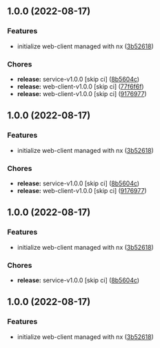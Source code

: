 ## 1.0.0 (2022-08-17)


### Features

* initialize web-client managed with nx ([3b52618](https://github.com/jbrenault/poc-nx/commit/3b5261820c92bb1cd2fb9b3be0477ed34e93e24e))


### Chores

* **release:** service-v1.0.0 [skip ci] ([8b5604c](https://github.com/jbrenault/poc-nx/commit/8b5604c14a789ac33717ea5833d7e37fc78ce3d5))
* **release:** web-client-v1.0.0 [skip ci] ([77f6f6f](https://github.com/jbrenault/poc-nx/commit/77f6f6fa04dbb6c3920b83ddafe4036647c24bfc))
* **release:** web-client-v1.0.0 [skip ci] ([9176977](https://github.com/jbrenault/poc-nx/commit/917697785565976ba6612c23d875c337a97d165a))

## 1.0.0 (2022-08-17)


### Features

* initialize web-client managed with nx ([3b52618](https://github.com/jbrenault/poc-nx/commit/3b5261820c92bb1cd2fb9b3be0477ed34e93e24e))


### Chores

* **release:** service-v1.0.0 [skip ci] ([8b5604c](https://github.com/jbrenault/poc-nx/commit/8b5604c14a789ac33717ea5833d7e37fc78ce3d5))
* **release:** web-client-v1.0.0 [skip ci] ([9176977](https://github.com/jbrenault/poc-nx/commit/917697785565976ba6612c23d875c337a97d165a))

## 1.0.0 (2022-08-17)


### Features

* initialize web-client managed with nx ([3b52618](https://github.com/jbrenault/poc-nx/commit/3b5261820c92bb1cd2fb9b3be0477ed34e93e24e))


### Chores

* **release:** service-v1.0.0 [skip ci] ([8b5604c](https://github.com/jbrenault/poc-nx/commit/8b5604c14a789ac33717ea5833d7e37fc78ce3d5))

## 1.0.0 (2022-08-17)


### Features

* initialize web-client managed with nx ([3b52618](https://github.com/jbrenault/poc-nx/commit/3b5261820c92bb1cd2fb9b3be0477ed34e93e24e))
